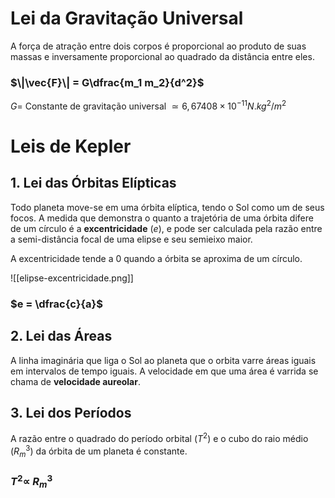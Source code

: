 
# Lei da Gravitação Universal
A força de atração entre dois corpos é proporcional ao produto de suas massas e inversamente proporcional ao quadrado da distância entre eles.

### $\|\vec{F}\| = G\dfrac{m_1 m_2}{d^2}$
$G =$ Constante de gravitação universal $\simeq 6,67408 \times 10^{-11} N.kg^2/m^2$

# Leis de Kepler

## 1. Lei das Órbitas Elípticas
Todo planeta move-se em uma órbita elíptica, tendo o Sol como um de seus focos. A medida que demonstra o quanto a trajetória de uma órbita difere de um círculo é a **excentricidade** ($e$), e pode ser calculada pela razão entre a semi-distância focal de uma elipse e seu semieixo maior.

A excentricidade tende a $0$ quando a órbita se aproxima de um círculo.

![[elipse-excentricidade.png]]
### $e = \dfrac{c}{a}$

## 2. Lei das Áreas
A linha imaginária que liga o Sol ao planeta que o orbita varre áreas iguais em intervalos de tempo iguais. A velocidade em que uma área é varrida se chama de **velocidade aureolar**.


## 3. Lei dos Períodos
A razão entre o quadrado do período orbital ($T^2$) e o cubo do raio médio ($R_m^3$) da órbita de um planeta é constante.

### $T^2 \propto \;R_m^3$